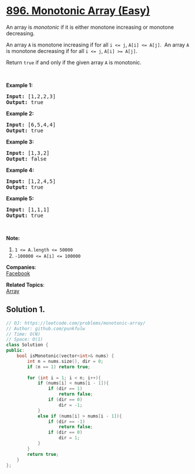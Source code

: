 # [896. Monotonic Array (Easy)](https://leetcode.com/problems/monotonic-array/)

<p>An array is <em>monotonic</em> if it is either monotone increasing or monotone decreasing.</p>

<p>An array <code>A</code> is monotone increasing if for all <code>i &lt;= j</code>, <code>A[i] &lt;= A[j]</code>.&nbsp; An array <code>A</code> is monotone decreasing if for all <code>i &lt;= j</code>, <code>A[i] &gt;= A[j]</code>.</p>

<p>Return <code>true</code> if and only if the given array <code>A</code> is monotonic.</p>

<p>&nbsp;</p>

<ol>
</ol>

<div>
<p><strong>Example 1:</strong></p>

<pre><strong>Input: </strong><span id="example-input-1-1">[1,2,2,3]</span>
<strong>Output: </strong><span id="example-output-1">true</span>
</pre>

<div>
<p><strong>Example 2:</strong></p>

<pre><strong>Input: </strong><span id="example-input-2-1">[6,5,4,4]</span>
<strong>Output: </strong><span id="example-output-2">true</span>
</pre>

<div>
<p><strong>Example 3:</strong></p>

<pre><strong>Input: </strong><span id="example-input-3-1">[1,3,2]</span>
<strong>Output: </strong><span id="example-output-3">false</span>
</pre>

<div>
<p><strong>Example 4:</strong></p>

<pre><strong>Input: </strong><span id="example-input-4-1">[1,2,4,5]</span>
<strong>Output: </strong><span id="example-output-4">true</span>
</pre>

<div>
<p><strong>Example 5:</strong></p>

<pre><strong>Input: </strong><span id="example-input-5-1">[1,1,1]</span>
<strong>Output: </strong><span id="example-output-5">true</span>
</pre>

<p>&nbsp;</p>

<p><strong>Note:</strong></p>

<ol>
	<li><code>1 &lt;= A.length &lt;= 50000</code></li>
	<li><code>-100000 &lt;= A[i] &lt;= 100000</code></li>
</ol>
</div>
</div>
</div>
</div>
</div>


**Companies**:  
[Facebook](https://leetcode.com/company/facebook)

**Related Topics**:  
[Array](https://leetcode.com/tag/array/)

## Solution 1.

```cpp
// OJ: https://leetcode.com/problems/monotonic-array/
// Author: github.com/punkfulw
// Time: O(N)
// Space: O(1)
class Solution {
public:
    bool isMonotonic(vector<int>& nums) {
        int n = nums.size(), dir = 0;
        if (n == 1) return true;
        
        for (int i = 1; i < n; i++){
            if (nums[i] < nums[i - 1]){
                if (dir == 1)
                    return false;
                if (dir == 0)
                    dir = -1;
            }  
            else if (nums[i] > nums[i - 1]){
                if (dir == -1)
                    return false;
                if (dir == 0)
                    dir = 1;
            }
        }
        return true;
    }
};
```

